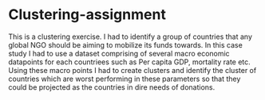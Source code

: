 # Clustering-assignment
This is a clustering exercise. I had to identify a group of countries that any global NGO should be aiming to mobilize its funds towards. In this case study I had to use a dataset comprising of several macro economic datapoints for each countriees such as Per capita GDP, mortality rate etc. Using these macro points I had to create clusters and identify the cluster of countries which are worst performing in these parameters so that they could be projected as the countries in dire needs of donations. 
